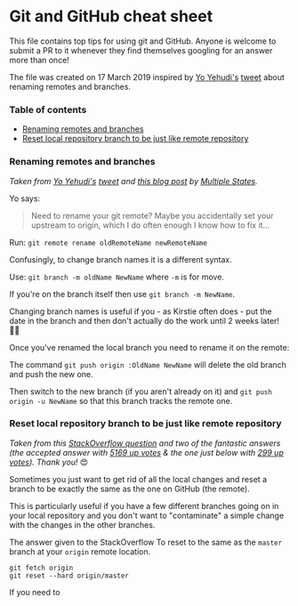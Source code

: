# Git and GitHub cheat sheet

This file contains top tips for using git and GitHub.
Anyone is welcome to submit a PR to it whenever they find themselves googling for an answer more than once!

The file was created on 17 March 2019 inspired by [Yo Yehudi's](http://github.com/yochannah) [tweet](https://twitter.com/yoyehudi/status/1106543147415412736) about renaming remotes and branches.

### Table of contents

* [Renaming remotes and branches](#renaming-remotes-and-branches)
* [Reset local repository branch to be just like remote repository](#reset-local-repository-branch-to-be-just-like-remote-repository)

### Renaming remotes and branches

*Taken from [Yo Yehudi's](http://github.com/yochannah) [tweet](https://twitter.com/yoyehudi/status/1106543147415412736) and [this blog post](https://multiplestates.wordpress.com/2015/02/05/rename-a-local-and-remote-branch-in-git/) by [Multiple States](https://multiplestates.co.uk).*

Yo says:

> Need to rename your git remote?
> Maybe you accidentally set your upstream to origin, which I do often enough I know how to fix it...

Run: `git remote rename oldRemoteName newRemoteName`

Confusingly, to change branch names it is a different syntax.

Use: `git branch -m oldName NewName` where `-m` is for move.

If you're on the branch itself then use `git branch -m NewName`.

Changing branch names is useful if you - as Kirstie often does - put the date in the branch and then don't actually do the work until 2 weeks later! 🤦‍♀️

Once you've renamed the local branch you need to rename it on the remote:

The command `git push origin :OldName NewName` will delete the old branch and push the new one.

Then switch to the new branch (if you aren't already on it) and `git push origin -u NewName` so that this branch tracks the remote one.

### Reset local repository branch to be just like remote repository

*Taken from this [StackOverflow question](https://stackoverflow.com/questions/1628088/reset-local-repository-branch-to-be-just-like-remote-repository-head) and two of the fantastic answers (the accepted answer with [5169 up votes](https://stackoverflow.com/a/1628334) & the one just below with [299 up votes](https://stackoverflow.com/a/27664932)).
Thank you!* :heart_eyes:

Sometimes you just want to get rid of all the local changes and reset a branch to be exactly the same as the one on GitHub (the remote).

This is particularly useful if you have a few different branches going on in your local repository and you don't want to "contaminate" a simple change with the changes in the other branches.

The answer given to the StackOverflow To reset to the same as the `master` branch at your `origin` remote location.

```
git fetch origin
git reset --hard origin/master
```

If you need to 
